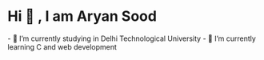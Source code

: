 <h1 style :"align:center">Hi 👋 , I am Aryan Sood</h1> 
- 🔭 I’m currently studying in Delhi Technological University
- 🌱 I’m currently learning C and web development
<!--
**c0der-aryan/c0der-aryan** is a ✨ _special_ ✨ repository because its `README.md` (this file) appears on your GitHub profile.

Here are some ideas to get you started:

- 🔭 I’m currently working on ...
- 🌱 I’m currently learning ...
- 👯 I’m looking to collaborate on ...
- 🤔 I’m looking for help with ...
- 💬 Ask me about ...
- 📫 How to reach me: ...
- 😄 Pronouns: ...
- ⚡ Fun fact: ...
-->
